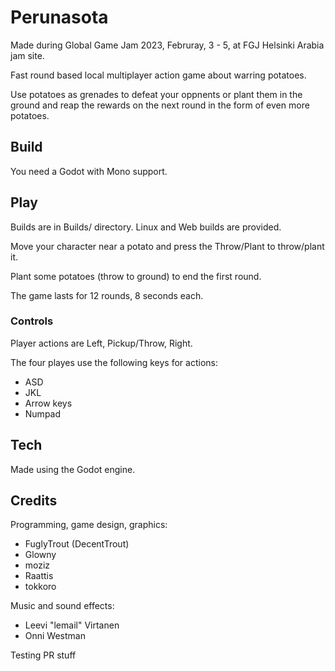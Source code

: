 # Perunasota

Made during Global Game Jam 2023, Februray, 3 - 5, at FGJ Helsinki Arabia jam site.

Fast round based local multiplayer action game about warring potatoes.

Use potatoes as grenades to defeat your oppnents or plant them in the ground and reap the rewards on the next round in the form of even more potatoes.


## Build

You need a Godot with Mono support.


## Play

Builds are in Builds/ directory. Linux and Web builds are provided.

Move your character near a potato and press the Throw/Plant to throw/plant it.

Plant some potatoes (throw to ground) to end the first round.

The game lasts for 12 rounds, 8 seconds each.

### Controls

Player actions are Left, Pickup/Throw, Right.

The four playes use the following keys for actions:
- ASD
- JKL
- Arrow keys
- Numpad


## Tech

Made using the Godot engine.


## Credits

Programming, game design, graphics:
- FuglyTrout (DecentTrout)
- Glowny
- moziz
- Raattis
- tokkoro

Music and sound effects:
- Leevi "lemail" Virtanen
- Onni Westman


Testing PR stuff
